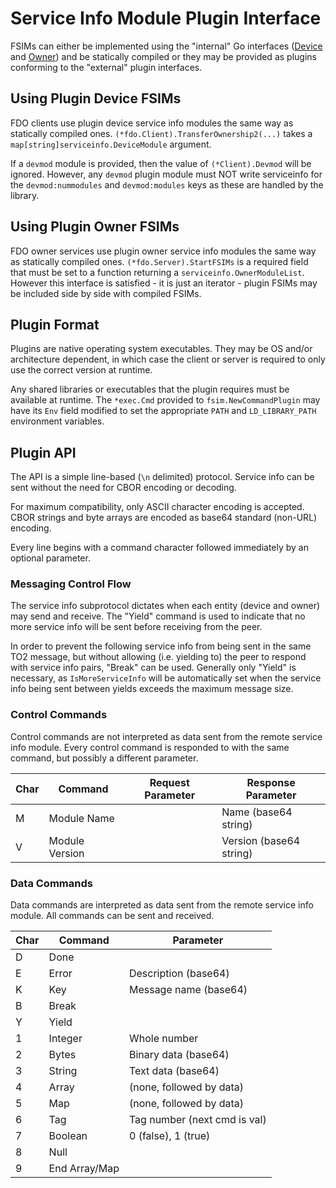 # Service Info Module Plugin Interface

FSIMs can either be implemented using the "internal" Go interfaces ([Device][IDevice] and [Owner][IOwner]) and be statically compiled or they may be provided as plugins conforming to the "external" plugin interfaces.

## Using Plugin Device FSIMs

FDO clients use plugin device service info modules the same way as statically compiled ones. `(*fdo.Client).TransferOwnership2(...)` takes a `map[string]serviceinfo.DeviceModule` argument.

If a `devmod` module is provided, then the value of `(*Client).Devmod` will be ignored. However, any `devmod` plugin module must NOT write serviceinfo for the `devmod:nummodules` and `devmod:modules` keys as these are handled by the library.

## Using Plugin Owner FSIMs

FDO owner services use plugin owner service info modules the same way as statically compiled ones. `(*fdo.Server).StartFSIMs` is a required field that must be set to a function returning a `serviceinfo.OwnerModuleList`. However this interface is satisfied - it is just an iterator - plugin FSIMs may be included side by side with compiled FSIMs.

## Plugin Format

Plugins are native operating system executables. They may be OS and/or architecture dependent, in which case the client or server is required to only use the correct version at runtime.

Any shared libraries or executables that the plugin requires must be available at runtime. The `*exec.Cmd` provided to `fsim.NewCommandPlugin` may have its `Env` field modified to set the appropriate `PATH` and `LD_LIBRARY_PATH` environment variables.

## Plugin API

The API is a simple line-based (`\n` delimited) protocol. Service info can be sent without the need for CBOR encoding or decoding.

For maximum compatibility, only ASCII character encoding is accepted. CBOR strings and byte arrays are encoded as base64 standard (non-URL) encoding.

Every line begins with a command character followed immediately by an optional parameter.

### Messaging Control Flow

The service info subprotocol dictates when each entity (device and owner) may send and receive. The "Yield" command is used to indicate that no more service info will be sent before receiving from the peer.

In order to prevent the following service info from being sent in the same TO2 message, but without allowing (i.e. yielding to) the peer to respond with service info pairs, "Break" can be used. Generally only "Yield" is necessary, as `IsMoreServiceInfo` will be automatically set when the service info being sent between yields exceeds the maximum message size.

### Control Commands

Control commands are not interpreted as data sent from the remote service info module. Every control command is responded to with the same command, but possibly a different parameter.

| Char | Command        | Request Parameter | Response Parameter      |
| ---- | -------------- | ----------------- | ----------------------- |
| M    | Module Name    |                   | Name (base64 string)    |
| V    | Module Version |                   | Version (base64 string) |

### Data Commands

Data commands are interpreted as data sent from the remote service info module. All commands can be sent and received.

| Char | Command       | Parameter                    |
| ---- | ------------- | ---------------------------- |
| D    | Done          |                              |
| E    | Error         | Description (base64)         |
| K    | Key           | Message name (base64)        |
| B    | Break         |                              |
| Y    | Yield         |                              |
| 1    | Integer       | Whole number                 |
| 2    | Bytes         | Binary data (base64)         |
| 3    | String        | Text data (base64)           |
| 4    | Array         | (none, followed by data)     |
| 5    | Map           | (none, followed by data)     |
| 6    | Tag           | Tag number (next cmd is val) |
| 7    | Boolean       | 0 (false), 1 (true)          |
| 8    | Null          |                              |
| 9    | End Array/Map |                              |

[IDevice]: /serviceinfo/device_module.go
[IOwner]: /serviceinfo/owner_module.go
